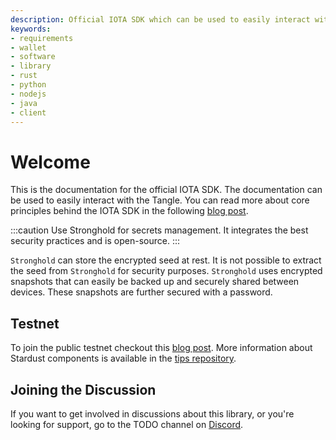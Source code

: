 ```yaml
---
description: Official IOTA SDK which can be used to easily interact with the Tangle
keywords:
- requirements
- wallet
- software
- library
- rust
- python
- nodejs
- java
- client
---
```

# Welcome

This is the documentation for the official IOTA SDK. The documentation can be used to easily interact with the Tangle. You can read more about core principles behind the IOTA SDK in the following [blog post](https://blog.iota.org/the-new-iota-client-libraries-harder-better-faster-stronger/).

:::caution
Use Stronghold for secrets management. It integrates the best security practices and is open-source.
:::

`Stronghold` can store the encrypted seed at rest. It is not possible to extract the seed from `Stronghold` for security purposes. `Stronghold` uses encrypted snapshots that can easily be backed up and securely shared between devices. These snapshots are further secured with a password.

## Testnet

To join the public testnet checkout this [blog post](https://blog.shimmer.network/shimmer-beta-network-is-live). More information about Stardust components is available in the [tips repository](https://github.com/iotaledger/tips/pulls).

## Joining the Discussion

If you want to get involved in discussions about this library, or you're looking for support, go to the TODO channel on [Discord](https://discord.iota.org).
